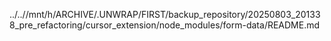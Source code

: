 ../..//mnt/h/ARCHIVE/.UNWRAP/FIRST/backup_repository/20250803_201338_pre_refactoring/cursor_extension/node_modules/form-data/README.md